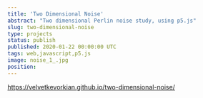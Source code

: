 ```yaml
---
title: 'Two Dimensional Noise'
abstract: "Two dimensional Perlin noise study, using p5.js"
slug: two-dimensional-noise
type: projects
status: publish
published: 2020-01-22 00:00:00 UTC
tags: web,javascript,p5.js
image: noise_1_.jpg
position: 
---
```


https://velvetkevorkian.github.io/two-dimensional-noise/
